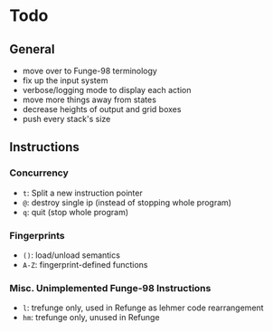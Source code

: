 # Todo
## General
- move over to Funge-98 terminology
- fix up the input system
- verbose/logging mode to display each action
- move more things away from states
- decrease heights of output and grid boxes
- push every stack's size

## Instructions
### Concurrency
- `t`: Split a new instruction pointer
- `@`: destroy single ip (instead of stopping whole program)
- `q`: quit (stop whole program)
### Fingerprints
- `()`: load/unload semantics
- `A-Z`: fingerprint-defined functions
### Misc. Unimplemented Funge-98 Instructions
- `l`: trefunge only, used in Refunge as lehmer code rearrangement
- `hm`: trefunge only, unused in Refunge
